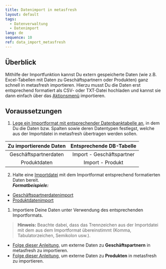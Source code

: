 ```yaml
---
title: Datenimport in metasfresh
layout: default
tags:
  - Datenverwaltung
  - Datenimport
lang: de
sequence: 10
ref: data_import_metasfresh
---
```


## Überblick
Mithilfe der Importfunktion kannst Du extern gespeicherte Daten (wie z.B. Excel-Tabellen mit Daten zu Geschäftspartnern oder Produkten) ganz schnell in metasfresh importieren. Hierzu musst Du die Daten erst entsprechend formatiert als CSV- oder TXT-Datei hochladen und kannst sie dann einfach über das [Aktionsmenü](AktionStarten) importieren.

## Voraussetzungen
1. [Lege ein Importformat mit entsprechender Datenbanktabelle an](Importformat_anlegen), in dem Du die Daten bzw. Spalten sowie deren Datentypen festlegst, welche aus der Importdatei in metasfresh übertragen werden sollen.

| Zu importierende Daten | Entsprechende DB-Tabelle |
| :---: | :---: |
| Geschäftspartnerdaten | Import - Geschäftspartner |
| Produktdaten | Import - Produkt |

2. Halte eine [Importdatei](Importdatei_nuetzliche_Hinweise) mit dem Importformat entsprechend formatierten Daten bereit.<br> ***Formatbeispiele:***
 - [Geschäftspartnerdatenimport](Importformat_Beispiel_GPartner)
 - [Produktdatenimport](Importformat_Beispiel_Produkt)

1. Importiere Deine Daten unter Verwendung des entsprechenden Importformats.
 >**Hinweis:** Beachte dabei, dass das Trennzeichen aus der Importdatei mit dem aus dem Importformat übereinstimmt (Komma, Tabulatorzeichen, Semikolon usw.).

 - [Folge dieser Anleitung](GPartnerdaten_importieren), um externe Daten zu **Geschäftspartnern** in metasfresh zu importieren.
 - [Folge dieser Anleitung](Produktdaten_importieren), um externe Daten zu **Produkten** in metasfresh zu importieren.
